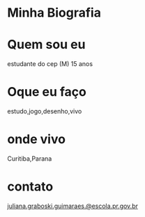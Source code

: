 # Minha Biografia
# Quem sou eu
estudante do cep (M) 15 anos
# Oque eu faço
estudo,jogo,desenho,vivo
# onde vivo
Curitiba,Parana
# contato 
juliana.graboski.guimaraes.@escola.pr.gov.br
